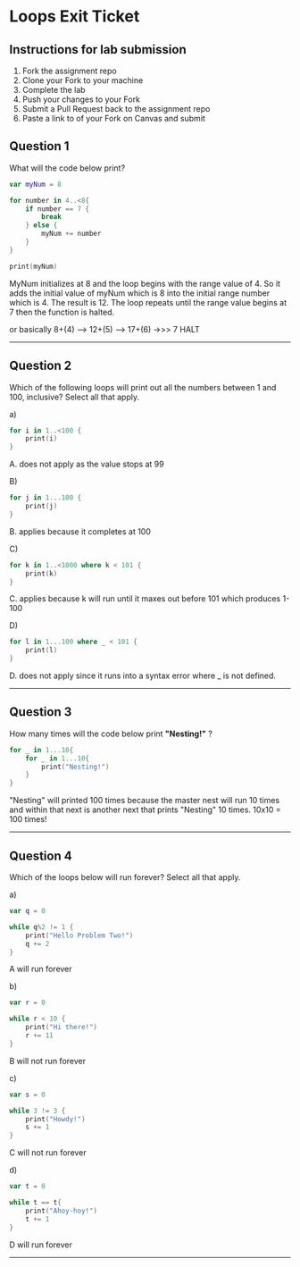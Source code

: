 # Loops Exit Ticket

## Instructions for lab submission

1. Fork the assignment repo
1. Clone your Fork to your machine
1. Complete the lab
1. Push your changes to your Fork
1. Submit a Pull Request back to the assignment repo
1. Paste a link to of your Fork on Canvas and submit

## Question 1

What will the code below print?

```swift
var myNum = 8

for number in 4..<8{
    if number == 7 {
        break
    } else {
        myNum += number
    }
}

print(myNum)
```
MyNum initializes at 8 and the loop begins with the range value of 4. So it adds the initial value of myNum which is 8 into the initial range number which is 4. The result is 12. The loop repeats until the range value begins at 7 then the function is halted.

or basically 8+(4) --> 12+(5) --> 17+(6) ->>> 7 HALT

***
## Question 2

Which of the following loops will print out all the numbers between 1 and 100, inclusive?  Select all that apply.

a)
```swift
for i in 1..<100 {
    print(i)
}
```
A. does not apply as the value stops at 99

B)
```swift
for j in 1...100 {
    print(j)
}
```
B. applies because it completes at 100

C)
```swift
for k in 1..<1000 where k < 101 {
    print(k)
}
```
C. applies because k will run until it maxes out before 101 which produces 1-100

D)
```swift
for l in 1...100 where _ < 101 {
    print(l)
}
```
D. does not apply since it runs into a syntax error where _ is not defined.

***
## Question 3

How many times will the code below print **"Nesting!"** ?

```swift
for _ in 1...10{
    for _ in 1...10{
        print("Nesting!")
    }
}
```
"Nesting" will printed 100 times because the master nest will run 10 times and within that next is another next that prints "Nesting" 10 times. 10x10 = 100 times!

***
## Question 4

Which of the loops below will run forever? Select all that apply.

a)
```swift
var q = 0

while q%2 != 1 {
    print("Hello Problem Two!")
    q += 2
}
```
A will run forever

b)
```swift
var r = 0

while r < 10 {
    print("Hi there!")
    r += 11
}
```
B will not run forever

c)
```swift
var s = 0

while 3 != 3 {
    print("Howdy!")
    s += 1
}
```
C will not run forever

d)
```swift
var t = 0

while t == t{
    print("Ahoy-hoy!")
    t += 1
}
```
D will run forever
***
